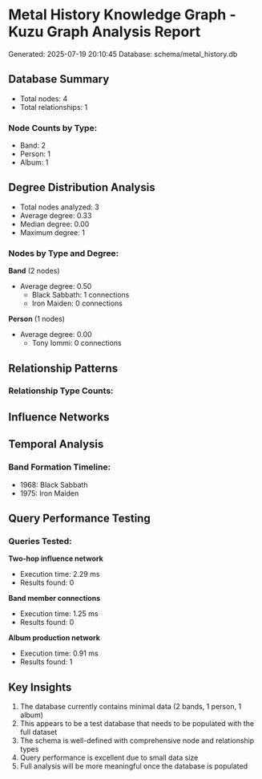 # Metal History Knowledge Graph - Kuzu Graph Analysis Report

Generated: 2025-07-19 20:10:45
Database: schema/metal_history.db

## Database Summary
- Total nodes: 4
- Total relationships: 1

### Node Counts by Type:
- Band: 2
- Person: 1
- Album: 1

## Degree Distribution Analysis
- Total nodes analyzed: 3
- Average degree: 0.33
- Median degree: 0.00
- Maximum degree: 1

### Nodes by Type and Degree:

**Band** (2 nodes)
- Average degree: 0.50
  - Black Sabbath: 1 connections
  - Iron Maiden: 0 connections

**Person** (1 nodes)
- Average degree: 0.00
  - Tony Iommi: 0 connections

## Relationship Patterns

### Relationship Type Counts:

## Influence Networks

## Temporal Analysis

### Band Formation Timeline:
- 1968: Black Sabbath
- 1975: Iron Maiden

## Query Performance Testing

### Queries Tested:

**Two-hop influence network**
- Execution time: 2.29 ms
- Results found: 0

**Band member connections**
- Execution time: 1.25 ms
- Results found: 0

**Album production network**
- Execution time: 0.91 ms
- Results found: 1

## Key Insights
1. The database currently contains minimal data (2 bands, 1 person, 1 album)
2. This appears to be a test database that needs to be populated with the full dataset
3. The schema is well-defined with comprehensive node and relationship types
4. Query performance is excellent due to small data size
5. Full analysis will be more meaningful once the database is populated